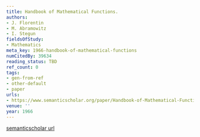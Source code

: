 ```yaml
---
title: Handbook of Mathematical Functions.
authors:
- J. Florentin
- M. Abramowitz
- I. Stegun
fieldsOfStudy:
- Mathematics
meta_key: 1966-handbook-of-mathematical-functions
numCitedBy: 39634
reading_status: TBD
ref_count: 0
tags:
- gen-from-ref
- other-default
- paper
urls:
- https://www.semanticscholar.org/paper/Handbook-of-Mathematical-Functions.-Florentin-Abramowitz/b4de2c0c85c43ff9075f6eb2d247bbdaddcbdb58?sort=total-citations
venue: ''
year: 1966
---
```


[semanticscholar url](https://www.semanticscholar.org/paper/Handbook-of-Mathematical-Functions.-Florentin-Abramowitz/b4de2c0c85c43ff9075f6eb2d247bbdaddcbdb58?sort=total-citations)
